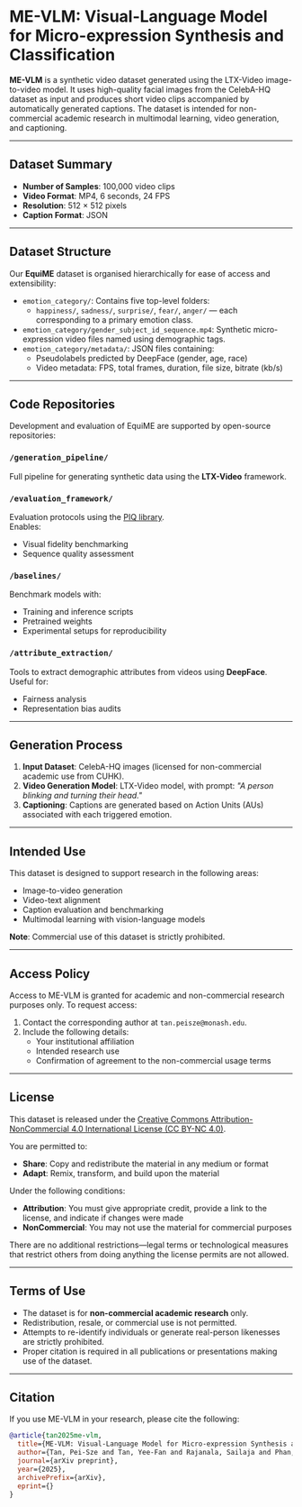 # ME-VLM: Visual-Language Model for Micro-expression Synthesis and Classification

**ME-VLM** is a synthetic video dataset generated using the LTX-Video image-to-video model. It uses high-quality facial images from the CelebA-HQ dataset as input and produces short video clips accompanied by automatically generated captions. The dataset is intended for non-commercial academic research in multimodal learning, video generation, and captioning.

---

## Dataset Summary

- **Number of Samples**: 100,000 video clips  
- **Video Format**: MP4, 6 seconds, 24 FPS  
- **Resolution**: 512 × 512 pixels  
- **Caption Format**: JSON  

---

## Dataset Structure

Our **EquiME** dataset is organised hierarchically for ease of access and extensibility:

- `emotion_category/`: Contains five top-level folders:
  - `happiness/`, `sadness/`, `surprise/`, `fear/`, `anger/` — each corresponding to a primary emotion class.
- `emotion_category/gender_subject_id_sequence.mp4`: Synthetic micro-expression video files named using demographic tags.
- `emotion_category/metadata/`: JSON files containing:
  - Pseudolabels predicted by DeepFace (gender, age, race)
  - Video metadata: FPS, total frames, duration, file size, bitrate (kb/s)

---

## Code Repositories

Development and evaluation of EquiME are supported by open-source repositories:

### `/generation_pipeline/`
Full pipeline for generating synthetic data using the **LTX-Video** framework.  

### `/evaluation_framework/`
Evaluation protocols using the [PIQ library](https://github.com/photosynthesis-team/piq).  
Enables:
- Visual fidelity benchmarking
- Sequence quality assessment

### `/baselines/`
Benchmark models with:
- Training and inference scripts
- Pretrained weights
- Experimental setups for reproducibility

### `/attribute_extraction/`
Tools to extract demographic attributes from videos using **DeepFace**.  
Useful for:
- Fairness analysis
- Representation bias audits

---

## Generation Process

1. **Input Dataset**: CelebA-HQ images (licensed for non-commercial academic use from CUHK).  
2. **Video Generation Model**: LTX-Video model, with prompt: *"A person blinking and turning their head."*  
3. **Captioning**: Captions are generated based on Action Units (AUs) associated with each triggered emotion.  

---

## Intended Use

This dataset is designed to support research in the following areas:

- Image-to-video generation  
- Video-text alignment  
- Caption evaluation and benchmarking  
- Multimodal learning with vision-language models  

**Note**: Commercial use of this dataset is strictly prohibited.

---

## Access Policy

Access to ME-VLM is granted for academic and non-commercial research purposes only. To request access:

1. Contact the corresponding author at `tan.peisze@monash.edu`.  
2. Include the following details:
   - Your institutional affiliation  
   - Intended research use  
   - Confirmation of agreement to the non-commercial usage terms  

---

## License

This dataset is released under the [Creative Commons Attribution-NonCommercial 4.0 International License (CC BY-NC 4.0)](https://creativecommons.org/licenses/by-nc/4.0/).

You are permitted to:

- **Share**: Copy and redistribute the material in any medium or format  
- **Adapt**: Remix, transform, and build upon the material  

Under the following conditions:

- **Attribution**: You must give appropriate credit, provide a link to the license, and indicate if changes were made  
- **NonCommercial**: You may not use the material for commercial purposes  

There are no additional restrictions—legal terms or technological measures that restrict others from doing anything the license permits are not allowed.

---

## Terms of Use

- The dataset is for **non-commercial academic research** only.  
- Redistribution, resale, or commercial use is not permitted.  
- Attempts to re-identify individuals or generate real-person likenesses are strictly prohibited.  
- Proper citation is required in all publications or presentations making use of the dataset.  

---

## Citation

If you use ME-VLM in your research, please cite the following:

```bibtex
@article{tan2025me-vlm,
  title={ME-VLM: Visual-Language Model for Micro-expression Synthesis and Classification},
  author={Tan, Pei-Sze and Tan, Yee-Fan and Rajanala, Sailaja and Phan, Raphael C.W and Ong, Huey-Fang},
  journal={arXiv preprint},
  year={2025},
  archivePrefix={arXiv},
  eprint={}
}
